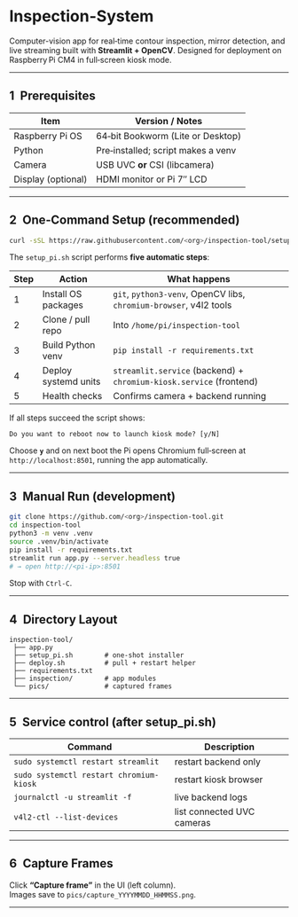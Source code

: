 # Inspection-System

Computer-vision app for real‑time contour inspection, mirror detection, and live streaming
built with **Streamlit + OpenCV**.  Designed for deployment on Raspberry Pi CM4 in full‑screen
kiosk mode.

---

## 1 Prerequisites

| Item              | Version / Notes                         |
|-------------------|-----------------------------------------|
| Raspberry Pi OS   | 64‑bit Bookworm (Lite or Desktop)       |
| Python            | Pre‑installed; script makes a venv      |
| Camera            | USB UVC **or** CSI (libcamera)          |
| Display (optional)| HDMI monitor or Pi 7″ LCD               |

---

## 2 One‑Command Setup (recommended)

```bash
curl -sSL https://raw.githubusercontent.com/<org>/inspection-tool/setup_pi.sh | sudo bash
```

The `setup_pi.sh` script performs **five automatic steps**:

| Step | Action | What happens |
|------|--------|--------------|
| 1    | Install OS packages | `git`, `python3‑venv`, OpenCV libs, `chromium-browser`, v4l2 tools |
| 2    | Clone / pull repo   | Into `/home/pi/inspection-tool` |
| 3    | Build Python venv   | `pip install -r requirements.txt` |
| 4    | Deploy systemd units| `streamlit.service` (backend) + `chromium-kiosk.service` (frontend) |
| 5    | Health checks       | Confirms camera + backend running |

If all steps succeed the script shows:

```
Do you want to reboot now to launch kiosk mode? [y/N]
```

Choose **`y`** and on next boot the Pi opens Chromium full‑screen at
`http://localhost:8501`, running the app automatically.

---

## 3 Manual Run (development)

```bash
git clone https://github.com/<org>/inspection-tool.git
cd inspection-tool
python3 -m venv .venv
source .venv/bin/activate
pip install -r requirements.txt
streamlit run app.py --server.headless true
# → open http://<pi-ip>:8501
```

Stop with `Ctrl‑C`.

---

## 4 Directory Layout

```
inspection-tool/
 ├── app.py
 ├── setup_pi.sh        # one-shot installer
 ├── deploy.sh          # pull + restart helper
 ├── requirements.txt
 ├── inspection/        # app modules
 └── pics/              # captured frames
```

---

## 5 Service control (after setup_pi.sh)

| Command                                  | Description                        |
|------------------------------------------|------------------------------------|
| `sudo systemctl restart streamlit`       | restart backend only               |
| `sudo systemctl restart chromium-kiosk`  | restart kiosk browser              |
| `journalctl -u streamlit -f`             | live backend logs                  |
| `v4l2-ctl --list-devices`                | list connected UVC cameras         |

---

## 6 Capture Frames

Click **“Capture frame”** in the UI (left column).  
Images save to `pics/capture_YYYYMMDD_HHMMSS.png`.

---